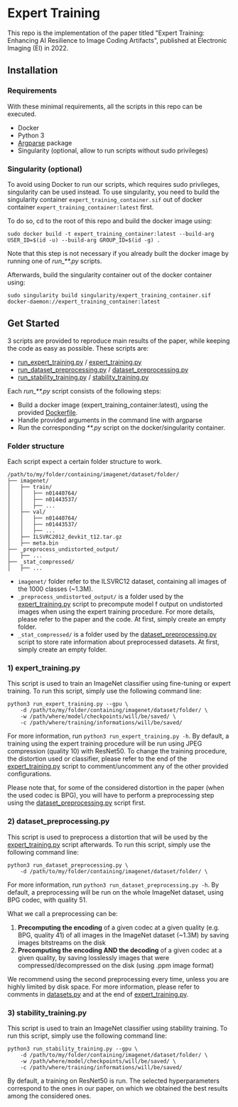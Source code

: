 # Expert Training

This repo is the implementation of the paper titled "Expert Training: Enhancing AI Resilience to Image Coding Artifacts", published at Electronic Imaging (EI) in 2022.

## Installation

### Requirements
With these minimal requirements, all the scripts in this repo can be executed.

- Docker 
- Python 3
- [Argparse](https://pypi.org/project/argparse/) package
- Singularity (optional, allow to run scripts without sudo privileges)

### Singularity (optional)
To avoid using Docker to run our scripts, which requires sudo privileges, singularity can be used instead.
To use singularity, you need to build the singularity container `expert_training_container.sif` out of docker container `expert_training_container:latest` first.

To do so, cd to the root of this repo and build the docker image using:
```
sudo docker build -t expert_training_container:latest --build-arg USER_ID=$(id -u) --build-arg GROUP_ID=$(id -g) .
```
Note that this step is not necessary if you already built the docker image by running one of *run_\*\*.py* scripts.

Afterwards, build the singularity container out of the docker container using:
```
sudo singularity build singularity/expert_training_container.sif docker-daemon://expert_training_container:latest
```

## Get Started
3 scripts are provided to reproduce main results of the paper, while keeping the code as easy as possible. These scripts are:

- [run_expert_training.py](run_expert_training.py) / [expert_training.py](expert_training.py)
- [run_dataset_preprocessing.py](run_dataset_preprocessing.py) / [dataset_preprocessing.py](dataset_preprocessing.py)
- [run_stability_training.py](run_stability_training.py) / [stability_training.py](stability_training.py)

Each *run_\*\*.py* script consists of the following steps:
- Build a docker image (expert_training_container:latest), using the provided [Dockerfile](Dockerfile).
- Handle provided arguments in the command line with argparse
- Run the corresponding *\*\*.py* script on the docker/singularity container.

### Folder structure 
Each script expect a certain folder structure to work.

```
/path/to/my/folder/containing/imagenet/dataset/folder/
├── imagenet/
│   ├── train/
│   │   ├── n01440764/
│   │   ├── n01443537/
│   │   ├── ...
│   ├── val/
│   │   ├── n01440764/
│   │   ├── n01443537/
│   │   ├── ...
│   ├── ILSVRC2012_devkit_t12.tar.gz
│   ├── meta.bin
├── _preprocess_undistorted_output/
│   ├── ...
├── _stat_compressed/
│   ├── ...
```

- `imagenet/` folder refer to the ILSVRC12 dataset, containing all images of the 1000 classes (~1.3M).
- `_preprocess_undistorted_output/` is a folder used by the [expert_training.py](expert_training.py) script to precompute model f output on undistorted images when using the expert training procedure. For more details, please refer to the paper and the code. At first, simply create an empty folder.
- `_stat_compressed/` is a folder used by the [dataset_preprocessing.py](dataset_preprocessing.py) script to store rate information about preprocessed datasets. At first, simply create an empty folder.

### 1) expert_training.py
This script is used to train an ImageNet classifier using fine-tuning or expert training. To run this script, simply use the following command line:

```
python3 run_expert_training.py --gpu \
    -d /path/to/my/folder/containing/imagenet/dataset/folder/ \
    -w /path/where/model/checkpoints/will/be/saved/ \
    -c /path/where/training/informations/will/be/saved/
```

For more information, run `python3 run_expert_training.py -h`.
By default, a training using the expert training procedure will be run using JPEG compression (quality 10) with ResNet50. To change the training procedure, the distortion used or classifier, please refer to the end of the [expert_training.py](expert_training.py) script to comment/uncomment any of the other provided configurations.

Please note that, for some of the considered distortion in the paper (when the used codec is BPG), you will have to perform a preprocessing step using the [dataset_preprocessing.py](dataset_preprocessing.py) script first.

### 2) dataset_preprocessing.py
This script is used to preprocess a distortion that will be used by the [expert_training.py](expert_training.py) script afterwards. To run this script, simply use the following command line:

```
python3 run_dataset_preprocessing.py \
    -d /path/to/my/folder/containing/imagenet/dataset/folder/ \
```

For more information, run `python3 run_dataset_preprocessing.py -h`.
By default, a preprocessing will be run on the whole ImageNet dataset, using BPG codec, with quality 51.

What we call a preprocessing can be:
1. **Precomputing the encoding** of a given codec at a given quality (e.g. BPG, quality 41) of all images in the ImageNet dataset (~1.3M) by saving images bitstreams on the disk
2. **Precomputing the encoding AND the decoding** of a given codec at a given quality, by saving losslessly images that were compressed/decompressed on the disk (using .ppm image format)

We recommend using the second preprocessing every time, unless you are highly limited by disk space. For more information, please refer to comments in [datasets.py](datasets.py) and at the end of [expert_training.py](expert_training.py).

### 3) stability_training.py
This script is used to train an ImageNet classifier using stability training. To run this script, simply use the following command line:

```
python3 run_stability_training.py --gpu \
    -d /path/to/my/folder/containing/imagenet/dataset/folder/ \
    -w /path/where/model/checkpoints/will/be/saved/ \
    -c /path/where/training/informations/will/be/saved/
```

By default, a training on ResNet50 is run. The selected hyperparameters correspond to the ones in our paper, on which we obtained the best results among the considered ones.

